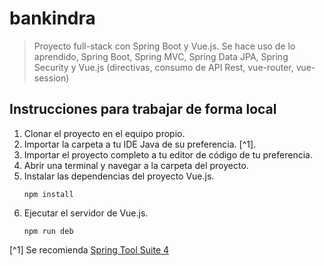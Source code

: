 # bankindra

> Proyecto full-stack con Spring Boot y Vue.js.
> Se hace uso de lo aprendido, Spring Boot, Spring MVC, Spring Data JPA, Spring Security y Vue.js (directivas, consumo de API Rest, vue-router, vue-session)

## Instrucciones para trabajar de forma local

1. Clonar el proyecto en el equipo propio.
2. Importar la carpeta a tu IDE Java de su preferencia. [^1].
3. Importar el proyecto completo a tu editor de código de tu preferencia.
4. Abrir una terminal y navegar a la carpeta del proyecto.
5. Instalar las dependencias del proyecto Vue.js.
    ```
    npm install
    ```
6. Ejecutar el servidor de Vue.js.
    ```
    npm run deb
    ```

[^1] Se recomienda [Spring Tool Suite 4](https://spring.io/tools)
